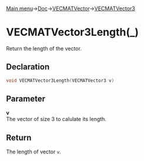 [Main menu](../../../../Readme.md)->[Doc](../../../VECMATKit.md)->[VECMATVector](../../VECMATVector.md)->[VECMATVector3](../../VECMATVector3.md)

# VECMATVector3Length(\_)
Return the length of the vector.

## **Declaration**
```C
void VECMATVector3Length(VECMATVector3 v)
```


## **Parameter**
**v**  
The vector of size 3 to calulate its length.

## **Return**
The length of vector `v`.
